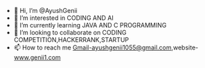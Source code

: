 - 👋 Hi, I’m @AyushGenii
- 👀 I’m interested in CODING AND AI
- 🌱 I’m currently learning JAVA AND C PROGRAMMING
- 💞️ I’m looking to collaborate on CODING COMPETITION,HACKERRANK,STARTUP
- 📫 How to reach me Gmail-ayushgenii1055@gmail.com,website-www.genii1.com

<!---
AyushGenii/AyushGenii is a ✨ special ✨ repository because its `README.md` (this file) appears on your GitHub profile.
You can click the Preview link to take a look at your changes.
--->
